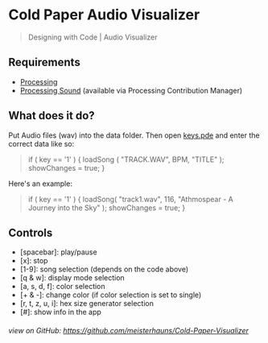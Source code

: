 # Cold Paper Audio Visualizer

> Designing with Code | Audio Visualizer

## Requirements
- [Processing](https://processing.org/)
- [Processing Sound](https://github.com/processing/processing-sound) (available via Processing Contribution Manager)

## What does it do?
Put Audio files (wav) into the data folder. Then open [keys.pde](https://github.com/meisterhauns/Cold-Paper-Visualizer/blob/master/main/keys.pde) and enter the correct data like so:

>if ( key == '1' ) { loadSong ( "TRACK.WAV", BPM, "TITLE" ); showChanges = true; }

Here's an example:
>if ( key == '1' ) { loadSong( "track1.wav", 116, "Athmospear - A Journey into the Sky" ); showChanges = true; }

## Controls

* [spacebar]\: play/pause
* [x]\: stop
* [1-9]\: song selection (depends on the code above)
* [q & w]\: display mode selection
* [a, s, d, f]\: color selection
* [+ & -]\: change color (if color selection is set to single)
* [r, t, z, u, i]\: hex size generator selection
* [#]\: show info in the app

###### view on GitHub: https://github.com/meisterhauns/Cold-Paper-Visualizer

